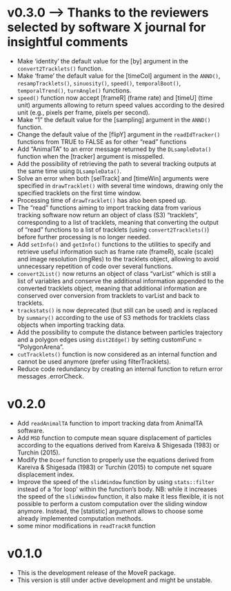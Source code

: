 
<!-- NEWS.md is generated from NEWS.Rmd. Please edit that file -->

# v0.3.0 –\> Thanks to the reviewers selected by software X journal for insightful comments

- Make ‘identity’ the default value for the \[by\] argument in the
  `convert2Tracklets()` function.
- Make ‘frame’ the default value for the \[timeCol\] argument in the
  `ANND()`, `resampTracklets()`, `sinuosity()`, `speed()`,
  `temporalBoot()`, `temporalTrend()`, `turnAngle()` functions.
- `speed()` function now accept \[frameR\] (frame rate) and \[timeU\]
  (time unit) arguments allowing to return speed values according to the
  desired unit (e.g., pixels per frame, pixels per second).
- Make “1” the default value for the \[sampling\] argument in the
  `ANND()` function.
- Change the default value of the \[flipY\] argument in the
  `readIdTracker()` functions from TRUE to FALSE as for other “read”
  functions
- Add “AnimalTA” to an error message returned by the `DLsampleData()`
  function when the \[tracker\] argument is misspelled.
- Add the possibility of retrieving the path to several tracking outputs
  at the same time using `DLsampleData()`.
- Solve an error when both \[selTrack\] and \[timeWin\] arguments were
  specified in `drawTracklet()` with several time windows, drawing only
  the specified tracklets on the first time window.
- Processing time of `drawTracklet()` has also been speed up.
- The “read” functions aiming to import tracking data from various
  tracking software now return an object of class (S3) “tracklets”,
  corresponding to a list of tracklets, meaning that converting the
  output of “read” functions to a list of tracklets (using
  `convert2Tracklets()`) before further processing is no longer needed.
- Add `setInfo()` and `getInfo()` functions to the utilities to specify
  and retrieve useful information such as frame rate (frameR), scale
  (scale) and image resolution (imgRes) to the tracklets object,
  allowing to avoid unnecessary repetition of code over several
  functions.
- `convert2List()` now returns an object of class “varList” which is
  still a list of variables and conserve the additional information
  appended to the converted tracklets object, meaning that additional
  information are conserved over conversion from tracklets to varList
  and back to tracklets.
- `trackstats()` is now deprecated (but still can be used) and is
  replaced by `summary()` according to the use of S3 methods for
  tracklets class objects when importing tracking data.
- Add the possibility to compute the distance between particles
  trajectory and a polygon edges using `dist2Edge()` by setting
  customFunc = “PolygonArena”.
- `cutTracklets()` function is now considered as an internal function
  and cannot be used anymore (prefer using filterTracklets).
- Reduce code redundancy by creating an internal function to return
  error messages .errorCheck.

# v0.2.0

- Add `readAnimalTA` function to import tracking data from AnimalTA
  software.
- Add `MSD` function to compute mean square displacement of particles
  according to the equations derived from Kareiva & Shigesada (1983) or
  Turchin (2015).
- Modify the `Dcoef` function to properly use the equations derived from
  Kareiva & Shigesada (1983) or Turchin (2015) to compute net square
  displacement index.
- Improve the speed of the `slidWindow` function by using
  `stats::filter` instead of a ‘for loop’ within the function’s body.
  NB: while it increases the speed of the `slidWindow` function, it also
  make it less flexible, it is not possible to perform a custom
  computation over the sliding window anymore. Instead, the
  \[statistic\] argument allows to choose some already implemented
  computation methods.
- some minor modifications in `readTrackR` function

# v0.1.0

- This is the development release of the MoveR package.
- This version is still under active development and might be unstable.
